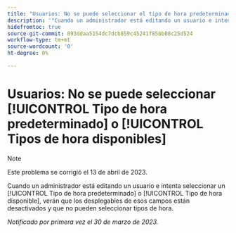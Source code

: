 ```yaml
---
title: "Usuarios: No se puede seleccionar el tipo de hora predeterminado o los tipos de hora disponibles"
description: '"Cuando un administrador está editando un usuario e intenta seleccionar un tipo de hora predeterminado o un tipo de hora disponible, ve que los desplegables de esos campos están desactivados y que no pueden seleccionar tipos de hora. ”'
hidefromtoc: true
source-git-commit: 893ddaa5154dc7dcb859c45241f85bb08c25d524
workflow-type: tm+mt
source-wordcount: '0'
ht-degree: 0%

---
```



# Usuarios: No se puede seleccionar [!UICONTROL Tipo de hora predeterminado] o [!UICONTROL Tipos de hora disponibles]

>[!NOTE]
>
>Este problema se corrigió el 13 de abril de 2023.

Cuando un administrador está editando un usuario e intenta seleccionar un [!UICONTROL Tipo de hora predeterminado] o [!UICONTROL Tipo de hora disponible], verán que los desplegables de esos campos están desactivados y que no pueden seleccionar tipos de hora.

_Notificado por primera vez el 30 de marzo de 2023._

